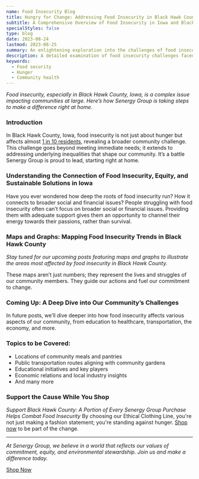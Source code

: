 ```yaml
---
name: Food Insecurity Blog
title: Hungry for Change: Addressing Food Insecurity in Black Hawk County
subtitle: A Comprehensive Overview of Food Insecurity in Iowa and Black Hawk County
specialStyles: false
type: blog
date: 2023-08-24
lastmod: 2023-08-25
summary: An enlightening exploration into the challenges of food insecurity faced by Black Hawk County residents, and the broader implications for community health.
description: A detailed examination of food insecurity challenges faced by Black Hawk County residents.
keywords:
  - Food security
  - Hunger
  - Community health
---
```


*Food insecurity, especially in Black Hawk County, Iowa, is a complex issue impacting communities at large. Here’s how Senergy Group is taking steps to make a difference right at home.*

### Introduction

In Black Hawk County, Iowa, food insecurity is not just about hunger but affects almost [1 in 10 residents](https://map.feedingamerica.org/county/2021/overall/iowa/county/black-hawk), revealing a broader community challenge. This challenge goes beyond meeting immediate needs; it extends to addressing underlying inequalities that shape our community. It’s a battle Senergy Group is proud to lead, starting right at home.

### Understanding the Connection of Food Insecurity, Equity, and Sustainable Solutions in Iowa

Have you ever wondered how deep the roots of food insecurity run? How it connects to broader social and financial issues? People struggling with food insecurity often can’t focus on broader social or financial issues. Providing them with adequate support gives them an opportunity to channel their energy towards their passions, rather than survival.

### Maps and Graphs: Mapping Food Insecurity Trends in Black Hawk County

*Stay tuned for our upcoming posts featuring maps and graphs to illustrate the areas most affected by food insecurity in Black Hawk County.*

These maps aren’t just numbers; they represent the lives and struggles of our community members. They guide our actions and fuel our commitment to change.

### Coming Up: A Deep Dive into Our Community’s Challenges

In future posts, we’ll dive deeper into how food insecurity affects various aspects of our community, from education to healthcare, transportation, the economy, and more.

### Topics to be Covered:

- Locations of community meals and pantries
- Public transportation routes aligning with community gardens
- Educational initiatives and key players
- Economic relations and local industry insights
- And many more

### Support the Cause While You Shop

*Support Black Hawk County: A Portion of Every Senergy Group Purchase Helps Combat Food Insecurity* By choosing our Ethical Clothing Line, you're not just making a fashion statement; you're standing against hunger. [Shop now](/) to be part of the change.

<!--
### Take Action Now: Be Part of the Solution

Feeling inspired? Here are ways you can make an immediate impact:

1. **Volunteer**: Join us this Saturday at [Local Food Pantry's name](#) as we help sort and distribute food. [Sign up here](#).
2. **Donate**: Even a small contribution can go a long way. [Donate to a specific charity focused on food insecurity](#).
3. **Spread Awareness**: Share this post and use the hashtag `#SenergyFightsHunger` to help spread the word.-->

---

*At Senergy Group, we believe in a world that reflects our values of commitment, equity, and environmental stewardship. Join us and make a difference today.*

<div class="sticky-cta-container">
    <a href="/" class="sticky-cta">Shop Now</a>
</div>
